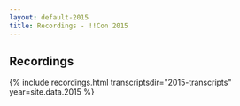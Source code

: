 ```yaml
---
layout: default-2015
title: Recordings - !!Con 2015
---
```


## Recordings

{% include recordings.html transcriptsdir="2015-transcripts" year=site.data.2015 %}
